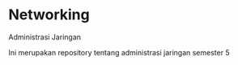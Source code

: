 Networking
==========

Administrasi Jaringan


Ini merupakan repository tentang administrasi jaringan semester 5 
